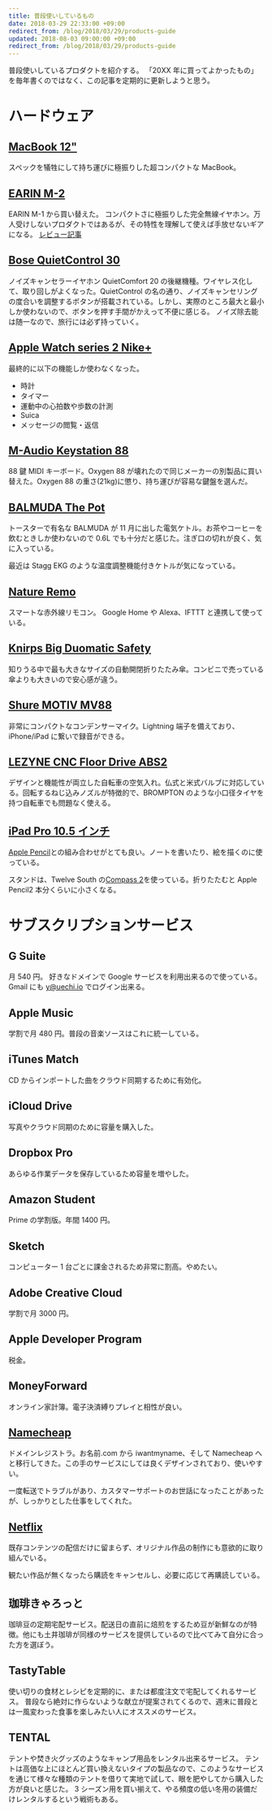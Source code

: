 ```yaml
---
title: 普段使いしているもの
date: 2018-03-29 22:33:00 +09:00
redirect_from: /blog/2018/03/29/products-guide
updated: 2018-08-03 09:00:00 +09:00
redirect_from: /blog/2018/03/29/products-guide
---
```


普段使いしているプロダクトを紹介する。
「20XX 年に買ってよかったもの」を毎年書くのではなく、この記事を定期的に更新しようと思う。

# ハードウェア

## [MacBook 12"](http://www.apple.com/jp/shop/buy-mac/macbook/%E3%82%B4%E3%83%BC%E3%83%AB%E3%83%89-512gb)

スペックを犠牲にして持ち運びに極振りした超コンパクトな MacBook。

## [EARIN M-2](https://earin.com)

EARIN M-1 から買い替えた。
コンパクトさに極振りした完全無線イヤホン。万人受けしないプロダクトではあるが、その特性を理解して使えば手放せないギアになる。
[レビュー記事](https://uechi.io/blog/2018/03/24/earin-m2-first-look)

## [Bose QuietControl 30](https://www.bose.co.jp/ja_jp/products/headphones/earphones/quietcontrol-30.html)

ノイズキャンセラーイヤホン QuietComfort 20 の後継機種。ワイヤレス化して、取り回しがよくなった。QuietControl の名の通り、ノイズキャンセリングの度合いを調整するボタンが搭載されている。しかし、実際のところ最大と最小しか使わないので、ボタンを押す手間がかえって不便に感じる。
ノイズ除去能は随一なので、旅行には必ず持っていく。

## [Apple Watch series 2 Nike+](http://www.apple.com/jp/shop/buy-watch/apple-watch-nike/%E3%82%B9%E3%83%9A%E3%83%BC%E3%82%B9%E3%82%B0%E3%83%AC%E3%82%A4-%E3%82%A2%E3%83%AB%E3%83%9F%E3%83%8B%E3%82%A6%E3%83%A0-%E3%83%96%E3%83%A9%E3%83%83%E3%82%AF-%E3%83%9C%E3%83%AB%E3%83%88-%E3%82%B9%E3%83%9D%E3%83%BC%E3%83%84%E3%83%90%E3%83%B3%E3%83%89?preSelect=false&product=MP0J2J/A&step=detail#)

最終的に以下の機能しか使わなくなった。

- 時計
- タイマー
- 運動中の心拍数や歩数の計測
- Suica
- メッセージの閲覧・返信

## [M-Audio Keystation 88](http://m-audio.com/products/view/keystation-88)

88 鍵 MIDI キーボード。Oxygen 88 が壊れたので同じメーカーの別製品に買い替えた。Oxygen 88 の重さ(21kg)に懲り、持ち運びが容易な鍵盤を選んだ。

## [BALMUDA The Pot](https://www.balmuda.com/jp/pot/)

トースターで有名な BALMUDA が 11 月に出した電気ケトル。お茶やコーヒーを飲むときしか使わないので 0.6L でも十分だと感じた。注ぎ口の切れが良く、気に入っている。

最近は Stagg EKG のような温度調整機能付きケトルが気になっている。

## [Nature Remo](https://nature.global/)

スマートな赤外線リモコン。
Google Home や Alexa、IFTTT と連携して使っている。

## [Knirps Big Duomatic Safety](http://www.knirps.jp/product.html)

知りうる中で最も大きなサイズの自動開閉折りたたみ傘。コンビニで売っている傘よりも大きいので安心感が違う。

## [Shure MOTIV MV88](https://www.shure.co.jp/go/motiv-mic/jp/mv88/)

非常にコンパクトなコンデンサーマイク。Lightning 端子を備えており、iPhone/iPad に繋いで録音ができる。

## [LEZYNE CNC Floor Drive ABS2](http://www.wiggle.jp/lezyne-cnc-floor-drive-abs2-%E3%83%95%E3%83%AD%E3%82%A2%E3%83%9D%E3%83%B3%E3%83%97/)

デザインと機能性が両立した自転車の空気入れ。仏式と米式バルブに対応している。回転するねじ込みノズルが特徴的で、BROMPTON のような小口径タイヤを持つ自転車でも問題なく使える。

## [iPad Pro 10.5 インチ](http://www.apple.com/jp/ipad-pro/)

[Apple Pencil](http://www.apple.com/jp/shop/product/MK0C2J/A/ipad-pro%E3%81%AE%E3%81%9F%E3%82%81%E3%81%AEapple-pencil)との組み合わせがとても良い。ノートを書いたり、絵を描くのに使っている。

スタンドは、Twelve South の[Compass 2](http://www.apple.com/jp/shop/product/HF022ZM/B/twelve-south-compass-2-stand-for-ipad)を使っている。折りたたむと Apple Pencil2 本分くらいに小さくなる。

# サブスクリプションサービス

## G Suite

月 540 円。
好きなドメインで Google サービスを利用出来るので使っている。Gmail にも y@uechi.io でログイン出来る。

## Apple Music

学割で月 480 円。普段の音楽ソースはこれに統一している。

## iTunes Match

CD からインポートした曲をクラウド同期するために有効化。

## iCloud Drive

写真やクラウド同期のために容量を購入した。

## Dropbox Pro

あらゆる作業データを保存しているため容量を増やした。

## Amazon Student

Prime の学割版。年間 1400 円。

## Sketch

コンピューター 1 台ごとに課金されるため非常に割高。やめたい。

## Adobe Creative Cloud

学割で月 3000 円。

## Apple Developer Program

税金。

## MoneyForward

オンライン家計簿。電子決済縛りプレイと相性が良い。

## [Namecheap](https://www.namecheap.com/)

ドメインレジストラ。お名前.com から iwantmyname、そして Namecheap へと移行してきた。この手のサービスにしては良くデザインされており、使いやすい。

一度転送でトラブルがあり、カスタマーサポートのお世話になったことがあったが、しっかりとした仕事をしてくれた。

## [Netflix](https://www.netflix.com/jp/)

既存コンテンツの配信だけに留まらず、オリジナル作品の制作にも意欲的に取り組んでいる。

観たい作品が無くなったら購読をキャンセルし、必要に応じて再購読している。

## 珈琲きゃろっと

珈琲豆の定期宅配サービス。配送日の直前に焙煎をするため豆が新鮮なのが特徴。他にも土井珈琲が同様のサービスを提供しているので比べてみて自分に合った方を選ぼう。

## TastyTable

使い切りの食材とレシピを定期的に、または都度注文で宅配してくれるサービス。
普段なら絶対に作らないような献立が提案されてくるので、週末に普段とは一風変わった食事を楽しみたい人にオススメのサービス。

## TENTAL

テントや焚き火グッズのようなキャンプ用品をレンタル出来るサービス。
テントは高価な上にほとんど買い換えないタイプの製品なので、このようなサービスを通じて様々な種類のテントを借りて実地で試して、眼を肥やしてから購入した方が良いと感じた。
3 シーズン用を買い揃えて、やる頻度の低い冬用の装備だけレンタルするという戦術もある。
